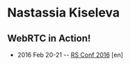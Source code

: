 # Nastassia Kiseleva

## WebRTC in Action!
- 2016 Feb 20-21 -- [RS Conf 2016](https://www.youtube.com/watch?v=V3pBE-wVciU) [en]   
